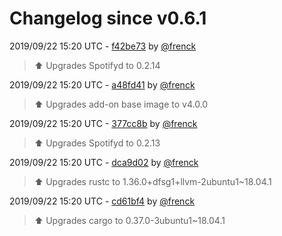 # Changelog since v0.6.1

2019/09/22 15:20 UTC - [f42be73](https://github.com/hassio-addons/addon-spotify-connect/commit/f42be735032f2a2bd52ed46ca6a720540b6d09b0) by [@frenck](https://github.com/frenck)
> :arrow_up: Upgrades Spotifyd to 0.2.14 

2019/09/22 15:20 UTC - [a48fd41](https://github.com/hassio-addons/addon-spotify-connect/commit/a48fd41cd5fdfa277052effd80b0e01963671ca9) by [@frenck](https://github.com/frenck)
> :arrow_up: Upgrades add-on base image to v4.0.0 

2019/09/22 15:20 UTC - [377cc8b](https://github.com/hassio-addons/addon-spotify-connect/commit/377cc8bdce3a771afbff2a7a19631d1657ec998c) by [@frenck](https://github.com/frenck)
> :arrow_up: Upgrades Spotifyd to 0.2.13 

2019/09/22 15:20 UTC - [dca9d02](https://github.com/hassio-addons/addon-spotify-connect/commit/dca9d0271238741bead2b4958bb205dbf79a4f1a) by [@frenck](https://github.com/frenck)
> :arrow_up: Upgrades rustc to 1.36.0+dfsg1+llvm-2ubuntu1~18.04.1 

2019/09/22 15:20 UTC - [cd61bf4](https://github.com/hassio-addons/addon-spotify-connect/commit/cd61bf4b93de817bed88e102e014d8485f1410ba) by [@frenck](https://github.com/frenck)
> :arrow_up: Upgrades cargo to 0.37.0-3ubuntu1~18.04.1 

